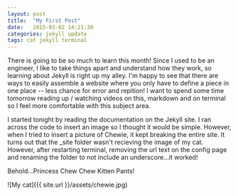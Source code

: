 ```yaml
---
layout: post
title:  "My First Post"
date:   2015-03-02 14:21:30
categories: jekyll update
tags: cat jekyll terminal
---
```


There is going to be so much to learn this month!  Since I used to be an engineer, I like to take things apart and understand how they work, so learning about Jekyll is right up my alley.  I'm happy to see that there are ways to easily assemble a website where you only have to define a piece in one place -- less chance for error and repition!  I want to spend some time tomorrow reading up / watching videos on this, markdown and on terminal so I feel more comfortable with this subject area.

I started tonight by reading the documentation on the Jekyll site.  I ran across the code to insert an image so I thought it would be simple.  However, when I tried to insert a picture of Chewie, it kept breaking the entire site.  It turns out that the _site folder wasn't recieving the image of my cat.  However, after restarting terminal, removing the url text on the config page and renaming the folder to not include an underscore...it worked!

Behold...Princess Chew Chew Kitten Pants!

![My cat]({{ site.url }}/assets/chewie.jpg)
